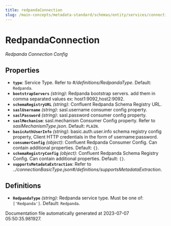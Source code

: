 ```yaml
---
title: redpandaConnection
slug: /main-concepts/metadata-standard/schemas/entity/services/connections/messaging/redpandaconnection
---
```


# RedpandaConnection

*Redpanda Connection Config*

## Properties

- **`type`**: Service Type. Refer to *#/definitions/RedpandaType*. Default: `Redpanda`.
- **`bootstrapServers`** *(string)*: Redpanda bootstrap servers. add them in comma separated values ex: host1:9092,host2:9092.
- **`schemaRegistryURL`** *(string)*: Confluent Redpanda Schema Registry URL.
- **`saslUsername`** *(string)*: sasl.username consumer config property.
- **`saslPassword`** *(string)*: sasl.password consumer config property.
- **`saslMechanism`**: sasl.mechanism Consumer Config property. Refer to *saslMechanismType.json*. Default: `PLAIN`.
- **`basicAuthUserInfo`** *(string)*: basic.auth.user.info schema registry config property, Client HTTP credentials in the form of username:password.
- **`consumerConfig`** *(object)*: Confluent Redpanda Consumer Config. Can contain additional properties. Default: `{}`.
- **`schemaRegistryConfig`** *(object)*: Confluent Redpanda Schema Registry Config. Can contain additional properties. Default: `{}`.
- **`supportsMetadataExtraction`**: Refer to *../connectionBasicType.json#/definitions/supportsMetadataExtraction*.
## Definitions

- **`RedpandaType`** *(string)*: Redpanda service type. Must be one of: `['Redpanda']`. Default: `Redpanda`.


Documentation file automatically generated at 2023-07-07 05:50:35.981927.
